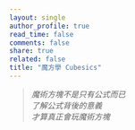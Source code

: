 ```yaml
---
layout: single
author_profile: true
read_time: false
comments: false
share: true
related: false
title: "魔方學 Cubesics"
---
```


> *魔術方塊不是只有公式而已*  
> *了解公式背後的意義*  
> *才算真正會玩魔術方塊*
